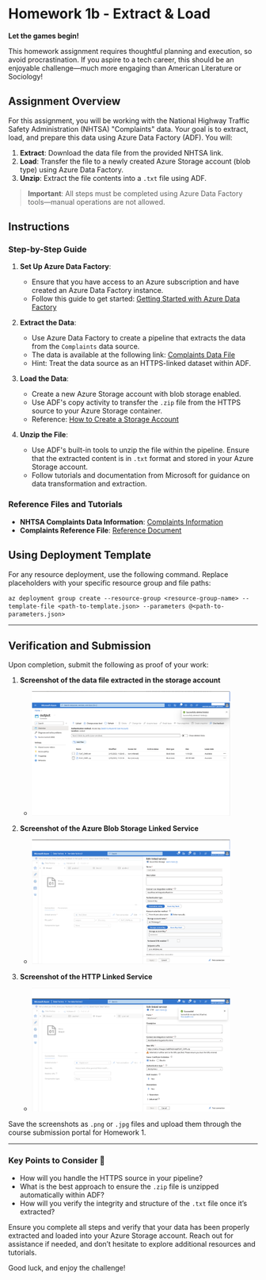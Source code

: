 # Homework 1b - Extract & Load



**Let the games begin!**

This homework assignment requires thoughtful planning and execution, so avoid procrastination. If you aspire to a tech career, this should be an enjoyable challenge—much more engaging than American Literature or Sociology!

## Assignment Overview
For this assignment, you will be working with the National Highway Traffic Safety Administration (NHTSA) "Complaints" data. Your goal is to extract, load, and prepare this data using Azure Data Factory (ADF). You will:

1. **Extract**: Download the data file from the provided NHTSA link.
2. **Load**: Transfer the file to a newly created Azure Storage account (blob type) using Azure Data Factory.
3. **Unzip**: Extract the file contents into a `.txt` file using ADF.

> **Important**: All steps must be completed using Azure Data Factory tools—manual operations are not allowed.

## Instructions

### Step-by-Step Guide
1. **Set Up Azure Data Factory**:
   - Ensure that you have access to an Azure subscription and have created an Azure Data Factory instance.
   - Follow this guide to get started: [Getting Started with Azure Data Factory](https://learn.microsoft.com/en-us/azure/data-factory/quickstart-create-data-factory)

2. **Extract the Data**:
   - Use Azure Data Factory to create a pipeline that extracts the data from the `Complaints` data source.
   - The data is available at the following link: [Complaints Data File](https://static.nhtsa.gov/odi/ffdd/cmpl/FLAT_CMPL.zip)
   - Hint: Treat the data source as an HTTPS-linked dataset within ADF.

3. **Load the Data**:
   - Create a new Azure Storage account with blob storage enabled.
   - Use ADF's copy activity to transfer the `.zip` file from the HTTPS source to your Azure Storage container.
   - Reference: [How to Create a Storage Account](https://learn.microsoft.com/en-us/azure/storage/common/storage-account-create?tabs=azure-portal)

4. **Unzip the File**:
   - Use ADF's built-in tools to unzip the file within the pipeline. Ensure that the extracted content is in `.txt` format and stored in your Azure Storage account.
   - Follow tutorials and documentation from Microsoft for guidance on data transformation and extraction.

### Reference Files and Tutorials
- **NHTSA Complaints Data Information**: [Complaints Information](https://www.nhtsa.gov/nhtsa-datasets-and-apis#complaints)
- **Complaints Reference File**: [Reference Document](https://static.nhtsa.gov/odi/ffdd/cmpl/Import_Instructions_Excel_All.pdf)

## Using Deployment Template
For any resource deployment, use the following command. Replace placeholders with your specific resource group and file paths:

```azurecli-interactive
az deployment group create --resource-group <resource-group-name> --template-file <path-to-template.json> --parameters @<path-to-parameters.json>
```

---

## Verification and Submission

Upon completion, submit the following as proof of your work:

1. **Screenshot of the data file extracted in the storage account** 
   - <img src="../../images/hw2/container.png" alt="Screenshot" width="400">

2. **Screenshot of the Azure Blob Storage Linked Service**
   - <img src="../../images/hw2/linkedblob.png" alt="Screenshot" width="400">

3. **Screenshot of the HTTP Linked Service**
   - <img src="../../images/hw2/http.png" alt="Screenshot" width="400">

Save the screenshots as `.png` or `.jpg` files and upload them through the course submission portal for Homework 1.

---

### Key Points to Consider 🤔
- How will you handle the HTTPS source in your pipeline?
- What is the best approach to ensure the `.zip` file is unzipped automatically within ADF?
- How will you verify the integrity and structure of the `.txt` file once it’s extracted?

Ensure you complete all steps and verify that your data has been properly extracted and loaded into your Azure Storage account. Reach out for assistance if needed, and don’t hesitate to explore additional resources and tutorials.

Good luck, and enjoy the challenge!
